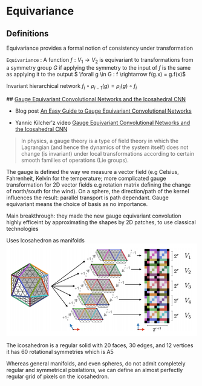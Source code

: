 # Equivariance

## Definitions

Equivariance provides a formal notion of consistency under transformation

`Equivariance`
: A function $f : V_1 \rightarrow V_2$ is equivariant to transformations from a symmetry group $G$ if applying the symmetry to the input of $f$ is the same as applying it to the output $ \forall g \in G : f \rightarrow f(g.x) = g.f(x)$

Invariant hierarchical network $f_i \circ \rho_{i-1}(g) = \rho_{i}(g) \circ f_i$

## [Gauge Equivariant Convolutional Networks and the Icosahedral CNN](https://arxiv.org/abs/1902.04615)

- Blog post [An Easy Guide to Gauge Equivariant Convolutional Networks](https://towardsdatascience.com/an-easy-guide-to-gauge-equivariant-convolutional-networks-9366fb600b70)

- Yannic Kilcher'z video [Gauge Equivariant Convolutional Networks and the Icosahedral CNN ](https://www.youtube.com/watch?v=wZWn7Hm8osA)

> In physics, a gauge theory is a type of field theory in which the Lagrangian (and hence the dynamics of the system itself) does not change (is invariant) under local transformations according to certain smooth families of operations (Lie groups).

The gauge is defined the way we measure a vector field (e.g Celsius, Fahrenheit, Kelvin for the temperature; more complicated gauge transformation for 2D vector fields e.g rotation matrix defining the change of north/south for the wind). On a sphere, the direction/path of the kernel influences the result: parallel transport is path dependant.
Gauge equivariant means the choice of basis as no importance.

Main breakthrough: they made the new gauge equivariant convolution highly efficeint by approximating the shapes by 2D patches, to use classical technologies

Uses Icosahedron as manifolds ![Icosahedron](fig/gauge_equivariance_icosahedron.png)

The icosahedron is a regular solid with 20 faces, 30 edges, and 12 vertices  it has 60 rotational symmetries which is A5

Whereas general manifolds, and even spheres, do not admit completely regular and symmetrical pixelations, we can define an almost perfectly regular grid of pixels on the icosahedron.
